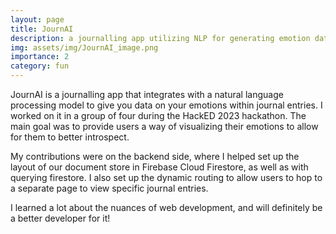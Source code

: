 ```yaml
---
layout: page
title: JournAI
description: a journalling app utilizing NLP for generating emotion data
img: assets/img/JournAI_image.png
importance: 2
category: fun
---
```


JournAI is a journalling app that integrates with a natural language processing model to give you data on your emotions within journal entries. I worked on it in a group of four during the HackED 2023 hackathon. The main goal was to provide users a way of visualizing their emotions to allow for them to better introspect.

My contributions were on the backend side, where I helped set up the layout of our document store in Firebase Cloud Firestore, as well as with querying firestore. I also set up the dynamic routing to allow users to hop to a separate page to view specific journal entries.

I learned a lot about the nuances of web development, and will definitely be a better developer for it!
